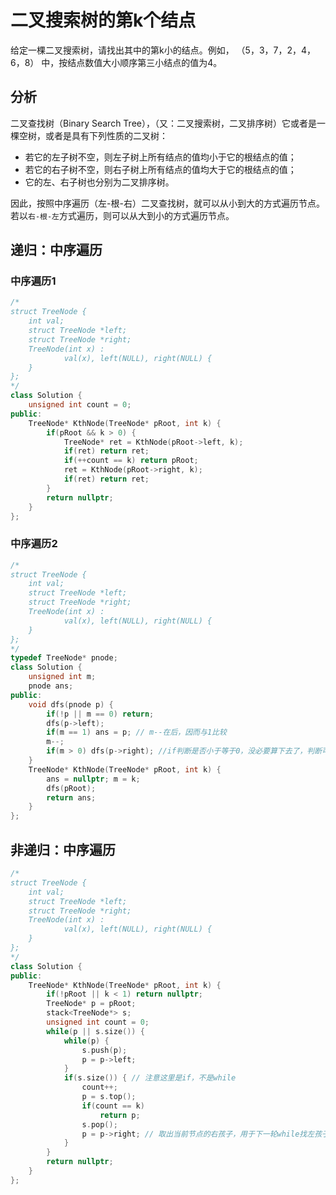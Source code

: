 # 二叉搜索树的第k个结点

给定一棵二叉搜索树，请找出其中的第k小的结点。例如， （5，3，7，2，4，6，8） 中，按结点数值大小顺序第三小结点的值为4。

## 分析

二叉查找树（Binary Search Tree），（又：二叉搜索树，二叉排序树）它或者是一棵空树，或者是具有下列性质的二叉树：

- 若它的左子树不空，则左子树上所有结点的值均小于它的根结点的值；
- 若它的右子树不空，则右子树上所有结点的值均大于它的根结点的值；
- 它的左、右子树也分别为二叉排序树。

因此，按照中序遍历（左-根-右）二叉查找树，就可以从小到大的方式遍历节点。若以`右-根-左`方式遍历，则可以从大到小的方式遍历节点。

## 递归：中序遍历

### 中序遍历1

```cpp
/*
struct TreeNode {
    int val;
    struct TreeNode *left;
    struct TreeNode *right;
    TreeNode(int x) :
            val(x), left(NULL), right(NULL) {
    }
};
*/
class Solution {
    unsigned int count = 0;
public:
    TreeNode* KthNode(TreeNode* pRoot, int k) {
        if(pRoot && k > 0) {
            TreeNode* ret = KthNode(pRoot->left, k);
            if(ret) return ret;
            if(++count == k) return pRoot;
            ret = KthNode(pRoot->right, k);
            if(ret) return ret;
        }
        return nullptr;
    }
};
```

### 中序遍历2

```cpp
/*
struct TreeNode {
    int val;
    struct TreeNode *left;
    struct TreeNode *right;
    TreeNode(int x) :
            val(x), left(NULL), right(NULL) {
    }
};
*/
typedef TreeNode* pnode;
class Solution {
    unsigned int m;
    pnode ans;
public:
    void dfs(pnode p) {
        if(!p || m == 0) return;
        dfs(p->left);
        if(m == 1) ans = p; // m--在后，因而与1比较
        m--;
        if(m > 0) dfs(p->right); //if判断是否小于等于0，没必要算下去了，判断可有可无
    }
    TreeNode* KthNode(TreeNode* pRoot, int k) {
        ans = nullptr; m = k;
        dfs(pRoot);
        return ans;
    }
};
```

## 非递归：中序遍历

```cpp
/*
struct TreeNode {
    int val;
    struct TreeNode *left;
    struct TreeNode *right;
    TreeNode(int x) :
            val(x), left(NULL), right(NULL) {
    }
};
*/
class Solution {
public:
    TreeNode* KthNode(TreeNode* pRoot, int k) {
        if(!pRoot || k < 1) return nullptr;
        TreeNode* p = pRoot;
        stack<TreeNode*> s;
        unsigned int count = 0;
        while(p || s.size()) {
            while(p) {
                s.push(p);
                p = p->left;
            }
            if(s.size()) { // 注意这里是if，不是while
                count++;
                p = s.top();
                if(count == k)
                    return p;
                s.pop();
                p = p->right; // 取出当前节点的右孩子，用于下一轮while找左孩子
            }
        }
        return nullptr;
    }
};
```
